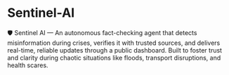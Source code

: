# Sentinel-AI
🛡️ Sentinel AI — An autonomous fact-checking agent that detects misinformation during crises, verifies it with trusted sources, and delivers real-time, reliable updates through a public dashboard. Built to foster trust and clarity during chaotic situations like floods, transport disruptions, and health scares.
